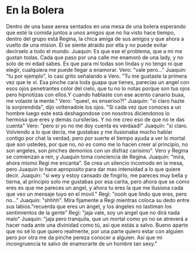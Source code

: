 # En la Bolera
Dentro de una base aerea sentados en una mesa de una bolera esperando que esté la comida juntos a unos amigos que  no ha visto hace tiempo, dentro del grupo está Regina, la chica amiga de sus amigos y que ahora a vuelto de una mision. Él se siente atraido por ella y no puede evitar decirselo a todo el mundo.
Juaquin: Es que ese el problema, que a mi me gustan todas. Cada que paso por una calle me enamoró de una lady, y no solo de mi edad sabes. Es que para mí todas son lindas y no tengo ni que elegir, cualquiera me puede llegar a enamorar.
Vero: "vale pero..."
Juaquin: "tu por ejemplo", lo casi grito señalando a Vero. "Tu me gustaste la primera vez que te ví. Esa pinche cara toda guapa que tienes, parecías un angel con esos ojos penetrantes color del cielo, que tu no lo notas porque son tus ojos pero hipnotizas con ellos.Y cuando hablaste con ese acento canario buaa, me volaste la mente."
Vero: "quee!, es enserioo?!"
Juaquin: "si claro hazte la sorprendida", dijo voltenadole los ojos. "Si cada vez que conoces a un hombre luego este está deshagondose con nosotros diciendonos lo hermosa que eres y demás cursilerias. Y no me creo eso de que no te das cuenta"
Vero: "pero si yo no me doy cuenta es verdaad!"
Juaquin: "si claro. Volviendo a lo que decía, me gustabas y me ilusionaba mucho hablar contigo por chat la verdad, pero por suerte el tiempo ayuda a ver lo mortal que son ustedes, por que no, no  es como me lo hacen creer al principio, no son angeles, son pinches demonios con un disfraz carisimo".
Vero y Regina se comienzan a reir, y Juaquin toma conciencia de Regina.
Juaquin: "mira, ahora mismo Regi me encanta".
Se crea un silencio incomodo en la mesa, pero Juaquin lo hace aproposito para dar mas intensidad a lo que quiere decir.
Juaquin: "si wey y estoy cansado de fingirlo, me pareces muy bella y tierna, al principio solo me gustabas por esa carita, pero ahora que se como eres es que me pareces un angel, y ahora tu eres la que me ilusiona cada que veo un mensaje tuyo en el movil."
Regi: "oooh que lindo que eres, pero no..."
Juaquin: "shhhh". Mira fijamente a Regi mientras coloca su dedo entre sus labios."recuerda que eres un ángel, y los ángeles no lastiman los sentimientos de la gente"
Regi: "jaja vale, soy un angel que no dirá nada malo"
Juaquin: "jaja pero tranquila, que un mortal como yo no se atreverá a hacer nada ante una divinidad como tú, asi que estás a salvo. Bueno aparte que no sé lo que quiero realmente, por una parte quiero estar con alguien pero por otra me da pinche pereza conocer a alguien. Así que mi incongruencia te salvo de enamorarte de un hombre tan sexy."

